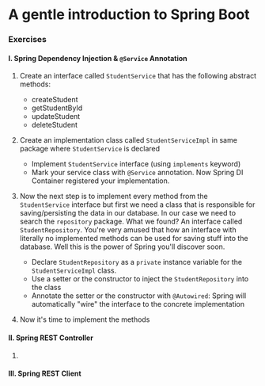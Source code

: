 
# A gentle introduction to Spring Boot

### Exercises

#### I. Spring Dependency Injection & `@Service` Annotation

1. Create an interface called `StudentService` that has the following abstract methods: 
   
    * createStudent
    * getStudentById
    * updateStudent
    * deleteStudent
 
2. Create an implementation class called `StudentServiceImpl` in same package where `StudentService` is declared
    
    * Implement `StudentService` interface (using `implements` keyword)
    * Mark your service class with `@Service` annotation. Now Spring DI Container registered your implementation.

3. Now the next step is to implement every method from the `StudentService` interface but first we need a class that
is responsible for saving/persisting the data in our database. In our case we need to search the `repository` package. 
What we found? An interface called `StudentRepository`. You're very amused that how an interface with literally no 
implemented methods can be used for saving stuff into the database. Well this is the power of Spring you'll discover soon.

    * Declare `StudentRepository` as a `private` instance variable for the `StudentServiceImpl` class.
    * Use a setter or the constructor to inject the `StudentRepository` into the class
    * Annotate the setter or the constructor with `@Autowired`: Spring will automatically "wire" the interface to the 
    concrete implementation

4. Now it's time to implement the methods


#### II. Spring REST Controller

1.  


#### III. Spring REST Client


    
